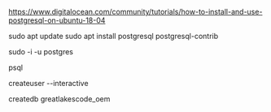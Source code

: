 https://www.digitalocean.com/community/tutorials/how-to-install-and-use-postgresql-on-ubuntu-18-04

sudo apt update
sudo apt install postgresql postgresql-contrib

sudo -i -u postgres


psql


createuser --interactive


createdb greatlakescode_oem

